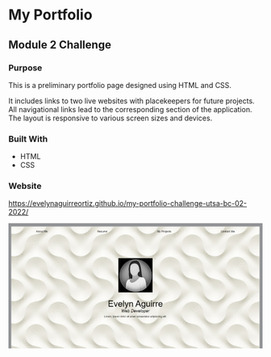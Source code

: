 # My Portfolio
## Module 2 Challenge

### Purpose

This is a preliminary portfolio page designed using HTML and CSS.

It includes links to two live websites with placekeepers for future projects. All navigational links lead to the corresponding section of the application. The layout is responsive to various screen sizes and devices.


### Built With
- HTML
- CSS

### Website

https://evelynaguirreortiz.github.io/my-portfolio-challenge-utsa-bc-02-2022/

![](./assets/images/portfolio-screenshot.png)
